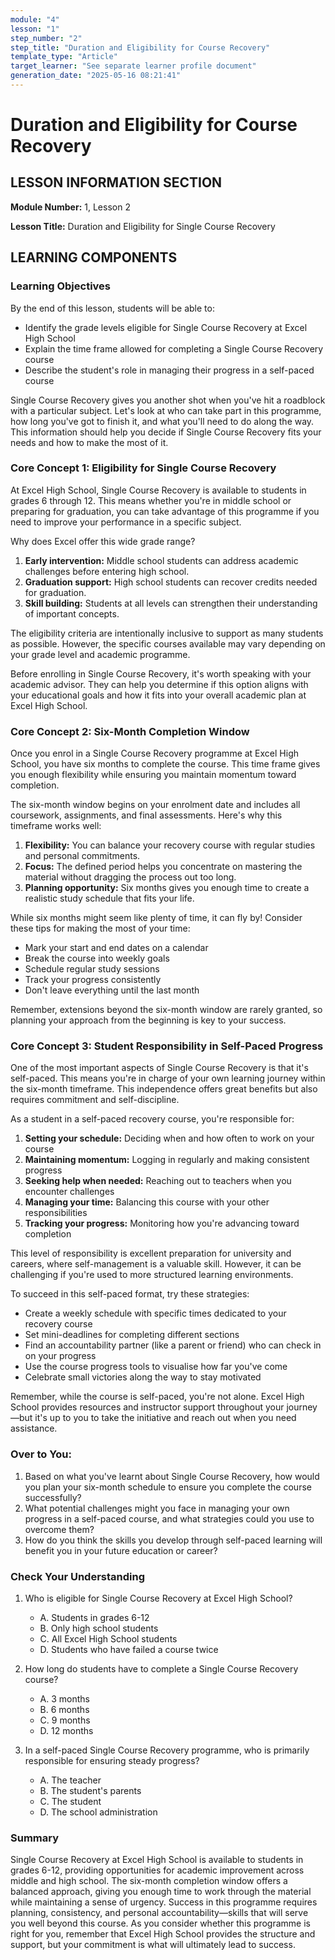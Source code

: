 ```yaml
---
module: "4"
lesson: "1"
step_number: "2"
step_title: "Duration and Eligibility for Course Recovery"
template_type: "Article"
target_learner: "See separate learner profile document"
generation_date: "2025-05-16 08:21:41"
---
```


# Duration and Eligibility for Course Recovery

## LESSON INFORMATION SECTION

**Module Number:** 1, Lesson 2

**Lesson Title:** Duration and Eligibility for Single Course Recovery

## LEARNING COMPONENTS

### Learning Objectives

By the end of this lesson, students will be able to:

- Identify the grade levels eligible for Single Course Recovery at Excel High School
- Explain the time frame allowed for completing a Single Course Recovery course
- Describe the student's role in managing their progress in a self-paced course

Single Course Recovery gives you another shot when you've hit a roadblock with a particular subject. Let's look at who can take part in this programme, how long you've got to finish it, and what you'll need to do along the way. This information should help you decide if Single Course Recovery fits your needs and how to make the most of it.

### Core Concept 1: Eligibility for Single Course Recovery

At Excel High School, Single Course Recovery is available to students in grades 6 through 12. This means whether you're in middle school or preparing for graduation, you can take advantage of this programme if you need to improve your performance in a specific subject.

Why does Excel offer this wide grade range?

1. **Early intervention:** Middle school students can address academic challenges before entering high school.
2. **Graduation support:** High school students can recover credits needed for graduation.
3. **Skill building:** Students at all levels can strengthen their understanding of important concepts.

The eligibility criteria are intentionally inclusive to support as many students as possible. However, the specific courses available may vary depending on your grade level and academic programme.

Before enrolling in Single Course Recovery, it's worth speaking with your academic advisor. They can help you determine if this option aligns with your educational goals and how it fits into your overall academic plan at Excel High School.

### Core Concept 2: Six-Month Completion Window

Once you enrol in a Single Course Recovery programme at Excel High School, you have six months to complete the course. This time frame gives you enough flexibility while ensuring you maintain momentum toward completion.

The six-month window begins on your enrolment date and includes all coursework, assignments, and final assessments. Here's why this timeframe works well:

1. **Flexibility:** You can balance your recovery course with regular studies and personal commitments.
2. **Focus:** The defined period helps you concentrate on mastering the material without dragging the process out too long.
3. **Planning opportunity:** Six months gives you enough time to create a realistic study schedule that fits your life.

While six months might seem like plenty of time, it can fly by! Consider these tips for making the most of your time:

- Mark your start and end dates on a calendar
- Break the course into weekly goals
- Schedule regular study sessions
- Track your progress consistently
- Don't leave everything until the last month

Remember, extensions beyond the six-month window are rarely granted, so planning your approach from the beginning is key to your success.

### Core Concept 3: Student Responsibility in Self-Paced Progress

One of the most important aspects of Single Course Recovery is that it's self-paced. This means you're in charge of your own learning journey within the six-month timeframe. This independence offers great benefits but also requires commitment and self-discipline.

As a student in a self-paced recovery course, you're responsible for:

1. **Setting your schedule:** Deciding when and how often to work on your course
2. **Maintaining momentum:** Logging in regularly and making consistent progress
3. **Seeking help when needed:** Reaching out to teachers when you encounter challenges
4. **Managing your time:** Balancing this course with your other responsibilities
5. **Tracking your progress:** Monitoring how you're advancing toward completion

This level of responsibility is excellent preparation for university and careers, where self-management is a valuable skill. However, it can be challenging if you're used to more structured learning environments.

To succeed in this self-paced format, try these strategies:

- Create a weekly schedule with specific times dedicated to your recovery course
- Set mini-deadlines for completing different sections
- Find an accountability partner (like a parent or friend) who can check in on your progress
- Use the course progress tools to visualise how far you've come
- Celebrate small victories along the way to stay motivated

Remember, while the course is self-paced, you're not alone. Excel High School provides resources and instructor support throughout your journey—but it's up to you to take the initiative and reach out when you need assistance.

### Over to You:

1. Based on what you've learnt about Single Course Recovery, how would you plan your six-month schedule to ensure you complete the course successfully?
2. What potential challenges might you face in managing your own progress in a self-paced course, and what strategies could you use to overcome them?
3. How do you think the skills you develop through self-paced learning will benefit you in your future education or career?

### Check Your Understanding

1. Who is eligible for Single Course Recovery at Excel High School?
   - A. Students in grades 6-12
   - B. Only high school students
   - C. All Excel High School students
   - D. Students who have failed a course twice

2. How long do students have to complete a Single Course Recovery course?
   - A. 3 months
   - B. 6 months
   - C. 9 months
   - D. 12 months

3. In a self-paced Single Course Recovery programme, who is primarily responsible for ensuring steady progress?
   - A. The teacher
   - B. The student's parents
   - C. The student
   - D. The school administration

### Summary

Single Course Recovery at Excel High School is available to students in grades 6-12, providing opportunities for academic improvement across middle and high school. The six-month completion window offers a balanced approach, giving you enough time to work through the material while maintaining a sense of urgency. Success in this programme requires planning, consistency, and personal accountability—skills that will serve you well beyond this course. As you consider whether this programme is right for you, remember that Excel High School provides the structure and support, but your commitment is what will ultimately lead to success.